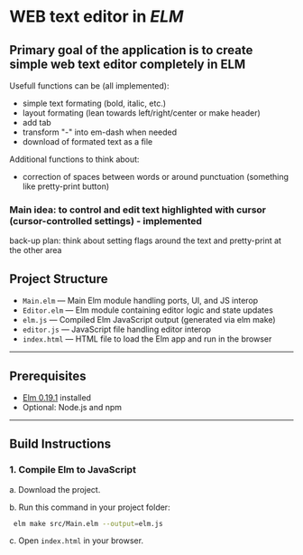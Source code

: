 # WEB text editor in _ELM_ 

## Primary goal of the application is to create simple web text editor completely in ELM

Usefull functions can be (all implemented): 
- simple text formating (bold, italic, etc.)
- layout formating (lean towards left/right/center or make header)
- add tab
- transform "-" into em-dash when needed
- download of formated text as a file 

Additional functions to think about:
- correction of spaces between words or around punctuation (something like pretty-print button)

### Main idea: to control and edit text highlighted with cursor (cursor-controlled settings) - implemented 

back-up plan: think about setting flags around the text and pretty-print at the other area 

## Project Structure

- `Main.elm` — Main Elm module handling ports, UI, and JS interop  
- `Editor.elm` — Elm module containing editor logic and state updates  
- `elm.js` — Compiled Elm JavaScript output (generated via elm make)  
- `editor.js` — JavaScript file handling editor interop  
- `index.html` — HTML file to load the Elm app and run in the browser  

---

## Prerequisites

- [Elm 0.19.1](https://guide.elm-lang.org/install/elm.html) installed  
- Optional: Node.js and npm

---

## Build Instructions

### 1. Compile Elm to JavaScript

a.
Download the project.

b.
Run this command in your project folder:

```bash
 elm make src/Main.elm --output=elm.js
```

c.
Open `index.html` in your browser. 



